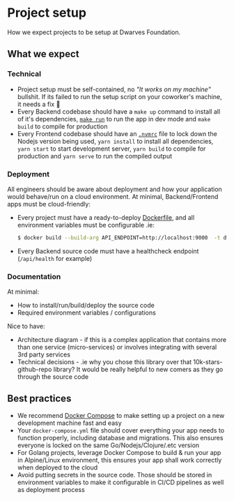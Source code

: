 # Project setup

How we expect projects to be setup at Dwarves Foundation.

## What we expect

### Technical

- Project setup must be self-contained, no *"It works on my machine"* bullshit. If its failed to run the setup script on your coworker's machine, it needs a fix 🔧
- Every Backend codebase should have a `make up` command to install all of it's dependencies, [`make run`](https://github.com/huygn/stringsvc/blob/master/Makefile#L20-L21) to run the app in dev mode and `make build` to compile for production
- Every Frontend codebase should have an [`.nvmrc`](https://github.com/creationix/nvm#nvmrc) file to lock down the Nodejs version being used, `yarn install` to install all dependencies, `yarn start` to start development server, `yarn build` to compile for production and `yarn serve` to run the compiled output

### Deployment

All engineers should be aware about deployment and how your application would behave/run on a cloud environment. At minimal, Backend/Frontend apps must be cloud-friendly:

- Every project must have a ready-to-deploy [Dockerfile](https://docs.docker.com/engine/reference/builder/), and all environment variables must be configurable .ie:
  ```sh
  $ docker build --build-arg API_ENDPOINT=http://localhost:9000  -t dwarvesf/fortress-web .
  ```
- Every Backend source code must have a healthcheck endpoint (`/api/health` for example)

### Documentation

At minimal:

- How to install/run/build/deploy the source code
- Required environment variables / configurations

Nice to have:

- Architecture diagram - if this is a complex application that contains more than one service (micro-services) or involves integrating with several 3rd party services
- Technical decisions - .ie why you chose this library over that 10k-stars-github-repo library? It would be really helpful to new comers as they go through the source code

## Best practices

- We recommend [Docker Compose](https://docs.docker.com/compose/) to make setting up a project on a new development machine fast and easy
- Your `docker-compose.yml` file should cover everything your app needs to function properly, including database and migrations. This also ensures everyone is locked on the same Go/Nodejs/Clojure/.etc version
- For Golang projects, leverage Docker Compose to build & run your app in Alpine/Linux environment, this ensures your app shall work correctly when deployed to the cloud
- Avoid putting secrets in the source code. Those should be stored in environment variables to make it configurable in CI/CD pipelines as well as deployment process
